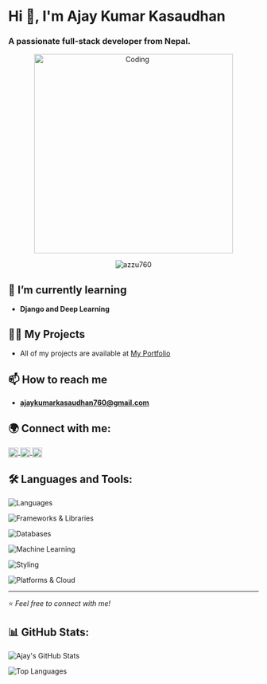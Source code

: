# Hi 👋, I'm Ajay Kumar Kasaudhan

### A passionate full-stack developer from Nepal.

<div align="center">
  <img src="https://cdn.dribbble.com/users/1162077/screenshots/3848914/programmer.gif" alt="Coding" width="400">
</div>

<p align="center">
  <img src="https://komarev.com/ghpvc/?username=azzu760&label=Profile%20views&color=0e75b6&style=flat" alt="azzu760" />
</p>

## 🌱 I’m currently learning
- **Django and Deep Learning**

## 👨‍💻 My Projects
- All of my projects are available at [My Portfolio](https://ajaykasaudhan.vercel.app/)

## 📫 How to reach me
- **ajaykumarkasaudhan760@gmail.com**

## 🌍 Connect with me:
<p align="left">
  <a href="https://linkedin.com/in/ajay-kumar-kasaudhan-baniya-968826236" target="_blank">
    <img align="center" src="https://raw.githubusercontent.com/rahuldkjain/github-profile-readme-generator/master/src/images/icons/Social/linked-in-alt.svg" alt="LinkedIn" height="20" width="20" />
  </a>
  <a href="https://fb.com/a.j.a.y.587263" target="_blank">
    <img align="center" src="https://raw.githubusercontent.com/rahuldkjain/github-profile-readme-generator/master/src/images/icons/Social/facebook.svg" alt="Facebook" height="20" width="20" />
  </a>
  <a href="https://instagram.com/0nly.azzu" target="_blank">
    <img align="center" src="https://raw.githubusercontent.com/rahuldkjain/github-profile-readme-generator/master/src/images/icons/Social/instagram.svg" alt="Instagram" height="20" width="20" />
  </a>
</p>

## 🛠️ Languages and Tools:
<p align="left">
  <img src="https://skillicons.dev/icons?i=c,cpp,java,python,html,css,javascript" alt="Languages" />
</p>
<p align="left">
  <img src="https://skillicons.dev/icons?i=nodejs,express,react,reactnative,nextjs" alt="Frameworks & Libraries" />
</p>
<p align="left">
  <img src="https://skillicons.dev/icons?i=mongodb,postgres,mysql,firebase" alt="Databases" />
</p>
<p align="left">
  <img src="https://skillicons.dev/icons?i=sklearn,numpy,pandas" alt="Machine Learning" />
</p>
<p align="left">
  <img src="https://skillicons.dev/icons?i=tailwind,bootstrap" alt="Styling" />
</p>
<p align="left">
  <img src="https://skillicons.dev/icons?i=androidstudio,aws,gcp,flask,seaborn" alt="Platforms & Cloud" />
</p>

---
⭐️ *Feel free to connect with me!*

## 📊 GitHub Stats:
<p>
  <img src="https://github-readme-stats.vercel.app/api?username=azzu760&show_icons=true&theme=radical" alt="Ajay's GitHub Stats"/>
</p>

<p>
  <img src="https://github-readme-stats.vercel.app/api/top-langs/?username=azzu760&layout=compact&theme=radical" alt="Top Languages"/>
</p>
